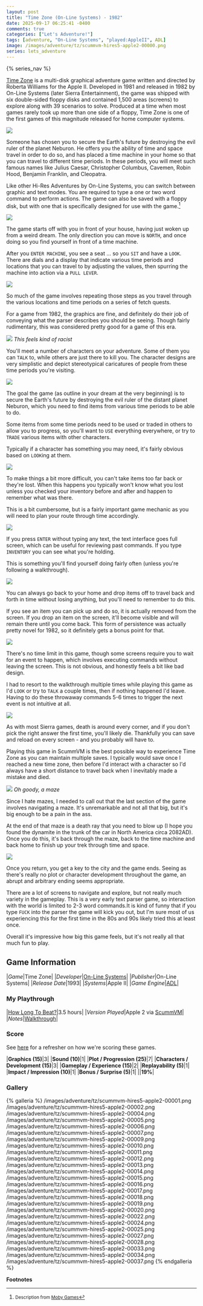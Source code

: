 ```yaml
---
layout: post
title: "Time Zone (On-Line Systems) - 1982"
date: 2025-09-17 06:25:41 -0400
comments: true
categories: ["Let's Adventure!"]
tags: [adventure, "On-Line Systems", "played:AppleII", ADL]
image: /images/adventure/tz/scummvm-hires5-apple2-00000.png
series: lets_adventure
---
```

{% series_nav %}

[Time Zone](https://en.wikipedia.org/wiki/Time_Zone_%28video_game%29) is a multi-disk graphical adventure game written and directed by Roberta Williams for the Apple II. Developed in 1981 and released in 1982 by On-Line Systems (later Sierra Entertainment), the game was shipped with six double-sided floppy disks and contained 1,500 areas (screens) to explore along with 39 scenarios to solve. Produced at a time when most games rarely took up more than one side of a floppy, Time Zone is one of the first games of this magnitude released for home computer systems.

![](/images/adventure/tz/scummvm-hires5-apple2-00031.png)

Someone has chosen you to secure the Earth's future by destroying the evil ruler of the planet Neburon. He offers you the ability of time and space travel in order to do so, and has placed a time machine in your home so that you can travel to different time periods. In these periods, you will meet such famous names like Julius Caesar, Christopher Columbus, Cavemen, Robin Hood, Benjamin Franklin, and Cleopatra.

Like other Hi-Res Adventures by On-Line Systems, you can switch between graphic and text modes. You are required to type a one or two word command to perform actions. The game can also be saved with a floppy disk, but with one that is specifically designed for use with the game.[^1]

![](/images/adventure/tz/scummvm-hires5-apple2-00003.png)

The game starts off with you in front of your house, having just woken up from a weird dream. The only direction you can move is `NORTH`, and once doing so you find yourself in front of a time machine.

After you `ENTER MACHINE`, you see a seat ... so you `SIT` and have a `LOOK`. There are dials and a display that indicate various time periods and locations that you can travel to by adjusting the values, then spurring the machine into action via a `PULL LEVER`.

![](/images/adventure/tz/scummvm-hires5-apple2-00008.png)

So much of the game involves repeating those steps as you travel through the various locations and time periods on a series of fetch quests.

For a game from 1982, the graphics are fine, and definitely do their job of conveying what the parser describes you should be seeing. Though fairly rudimentary, this was considered pretty good for a game of this era.

![](/images/adventure/tz/scummvm-hires5-apple2-00021.png)
_This feels kind of racist_

You'll meet a number of characters on your adventure. Some of them you can `TALK` to, while others are just there to kill you. The character designs are very simplistic and depict stereotypical caricatures of people from these time periods you're visiting.

![](/images/adventure/tz/scummvm-hires5-apple2-00032.png)

The goal the game (as outline in your dream at the very beginning) is to secure the Earth's future by destroying the evil ruler of the distant planet Neburon, which you need to find items from various time periods to be able to do.

Some items from some time periods need to be used or traded in others to allow you to progress, so you'll want to `USE` everything everywhere, or try to `TRADE` various items with other characters.

Typically if a character has something you may need, it's fairly obvious based on `LOOK`ing at them.

![](/images/adventure/tz/scummvm-hires5-apple2-00029.png)

To make things a bit more difficult, you can't take items too far back or they're lost. When this happens you typically won't know what you lost unless you checked your inventory before and after and happen to remember what was there.

This is a bit cumbersome, but is a fairly important game mechanic as you will need to plan your route through time accordingly.

![](/images/adventure/tz/scummvm-hires5-apple2-00023.png)

If you press `ENTER` without typing any text, the text interface goes full screen, which can be useful for reviewing past commands. If you type `INVENTORY` you can see what you're holding.

This is something you'll find yourself doing fairly often (unless you're following a walkthrough).

![](/images/adventure/tz/scummvm-hires5-apple2-00030.png)

You can always go back to your home and drop items off to travel back and forth in time without losing anything, but you'll need to remember to do this.

If you see an item you can pick up and do so, it is actually removed from the screen. If you drop an item on the screen, it'll become visible and will remain there until you come back. This form of persistence was actually pretty novel for 1982, so it definitely gets a bonus point for that.

![](/images/adventure/tz/scummvm-hires5-apple2-00035.png)

There's no time limit in this game, though some screens require you to wait for an event to happen, which involves executing commands without leaving the screen. This is not obvious, and honestly feels a bit like bad design.

I had to resort to the walkthrough multiple times while playing this game as I'd `LOOK` or try to `TALK` a couple times, then if nothing happened I'd leave. Having to do these throwaway commands 5-6 times to trigger the next event is not intuitive at all.

![](/images/adventure/tz/scummvm-hires5-apple2-00026.png)

As with most Sierra games, death is around every corner, and if you don't pick the right answer the first time, you'll likely die. Thankfully you can save and reload on every screen - and you probably will have to.

Playing this game in ScummVM is the best possible way to experience Time Zone as you can maintain multiple saves. I typically would save once I reached a new time zone, then before I'd interact with a character so I'd always have a short distance to travel back when I inevitably made a mistake and died.

![](/images/adventure/tz/scummvm-hires5-apple2-00036.png)
_Oh goody, a maze_

Since I hate mazes, I needed to call out that the last section of the game involves navigating a maze. It's unremarkable and not all that big, but it's big enough to be a pain in the ass.

At the end of that maze is a death ray that you need to blow up (I hope you found the dynamite in the trunk of the car in North America circa 2082AD). Once you do this, it's back through the maze, back to the time machine and back home to finish up your trek through time and space.

![](/images/adventure/tz/scummvm-hires5-apple2-00038.png)

Once you return, you get a key to the city and the game ends. Seeing as there's really no plot or character development throughout the game, an abrupt and arbitrary ending seems appropriate.

There are a lot of screens to navigate and explore, but not really much variety in the gameplay. This is a very early text parser game, so interaction with the world is limited to 2-3 word commands.It is kind of funny that if you type `FUCK` into the parser the game will kick you out, but I'm sure most of us experiencing this for the first time in the 80s and 90s likely tried this at least once.

Overall it's impressive how big this game feels, but it's not really all that much fun to play.

## Game Information

|*Game*|Time Zone|
|*Developer*|[On-Line Systems](https://en.wikipedia.org/wiki/On-Line_Systems)|
|*Publisher*|On-Line Systems|
|*Release Date*|1993|
|*Systems*|Apple II|
|*Game Engine*|[ADL](https://wiki.scummvm.org/index.php?title=ADL)|

### My Playthrough

|[How Long To Beat?](https://howlongtobeat.com/game/19640)|3.5 hours|
|*Version Played*|Apple 2 via [ScummVM](https://www.scummvm.org/)|
|*Notes*|[Walkthrough](https://adventuregamers.com/walkthroughs/full/time-zone)|

### Score

See [here](https://www.alexbevi.com/blog/2021/07/28/adventure-games-1980-1999/#scoring) for a refresher on how we're scoring these games.

|**Graphics (15)**|3|
|**Sound (10)**|1|
|**Plot / Progression (25)**|7|
|**Characters / Development (15)**|3|
|**Gameplay / Experience (15)**|2|
|**Replayability (5)**|1|
|**Impact / Impression (10)**|1|
|**Bonus / Surprise (5)**|1|
||**19%**|

### Gallery

{% galleria %}
/images/adventure/tz/scummvm-hires5-apple2-00001.png
/images/adventure/tz/scummvm-hires5-apple2-00002.png
/images/adventure/tz/scummvm-hires5-apple2-00004.png
/images/adventure/tz/scummvm-hires5-apple2-00005.png
/images/adventure/tz/scummvm-hires5-apple2-00006.png
/images/adventure/tz/scummvm-hires5-apple2-00007.png
/images/adventure/tz/scummvm-hires5-apple2-00009.png
/images/adventure/tz/scummvm-hires5-apple2-00010.png
/images/adventure/tz/scummvm-hires5-apple2-00011.png
/images/adventure/tz/scummvm-hires5-apple2-00012.png
/images/adventure/tz/scummvm-hires5-apple2-00013.png
/images/adventure/tz/scummvm-hires5-apple2-00014.png
/images/adventure/tz/scummvm-hires5-apple2-00015.png
/images/adventure/tz/scummvm-hires5-apple2-00016.png
/images/adventure/tz/scummvm-hires5-apple2-00017.png
/images/adventure/tz/scummvm-hires5-apple2-00018.png
/images/adventure/tz/scummvm-hires5-apple2-00019.png
/images/adventure/tz/scummvm-hires5-apple2-00020.png
/images/adventure/tz/scummvm-hires5-apple2-00022.png
/images/adventure/tz/scummvm-hires5-apple2-00024.png
/images/adventure/tz/scummvm-hires5-apple2-00025.png
/images/adventure/tz/scummvm-hires5-apple2-00027.png
/images/adventure/tz/scummvm-hires5-apple2-00028.png
/images/adventure/tz/scummvm-hires5-apple2-00033.png
/images/adventure/tz/scummvm-hires5-apple2-00034.png
/images/adventure/tz/scummvm-hires5-apple2-00037.png
{% endgalleria %}

**Footnotes**

[^1]: <small>Description from [Moby Games](https://www.mobygames.com/game/15283/time-zone/)</small>